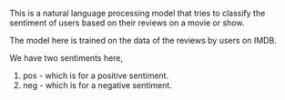 This is a natural language processing model that tries to classify the sentiment of users based on their reviews on a movie or show.

The model here is trained on the data of the reviews by users on IMDB.

We have two sentiments here, 
1. pos - which is for a positive sentiment.
2. neg - which is for a negative sentiment.
